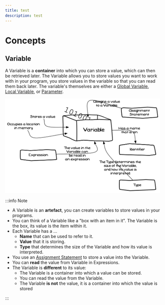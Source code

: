 ```yaml
---
title: test
description: test
---
```


# Concepts

## Variable

A Variable is a **container** into which you can store a value, which can then be retrieved later. The Variable allows you to store values you want to work with in your program, you store values in the variable so
that you can read them back later. The variable's themselves are either a [Global Variable](/docs/part-1/sequence-data/concepts#Global-Variable), [Local Variable](/docs/part-1/sequence-data/concepts#Local-Variable), or [Parameter](/docs/part-1/sequence-data/concepts#Parameter).

<a id="variable-container"></a>

![Figure 5.2 Variables store a value that can be read and changed](./images/variable-container.png "variable-container")

:::info Note

- A Variable is an **artefact**, you can create variables to store values in your programs.
- You can think of a Variable like a "box with an item in it". The Variable is the box, its value is the item within it.
- Each Variable has a ...
  - **Name** that can be used to refer to it.
  - **Value** that it is storing.
  - **Type** that determines the size of the Variable and how its value is interpreted.
- You use an [Assignment Statement](/docs/part-1/sequence-data/concepts#Assignment-Statement) to store a value into the Variable.
- You can **read** the value from Variable in Expressions.
- The Variable is **different** to its value:
  - The Variable is a container into which a value can be stored.
  - You can read the value from the Variable.
  - The Variable **is not** the value, it is a container into which the value is stored

:::